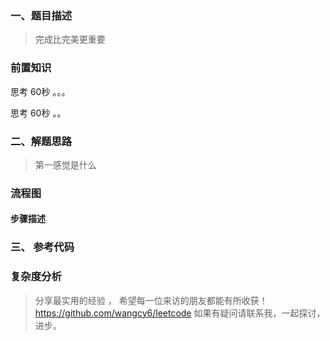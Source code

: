 

###  一、题目描述

> 完成比完美更重要



### 前置知识

思考 60秒 。。。



思考 60秒 。。



### 二、解题思路

> 第一感觉是什么



### 流程图



#### 步骤描述







###  三、 参考代码



### 复杂度分析



> 分享最实用的经验 ， 希望每一位来访的朋友都能有所收获！
https://github.com/wangcy6/leetcode
> 如果有疑问请联系我，一起探讨，进步。